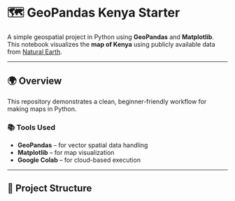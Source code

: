 # 🗺️ GeoPandas Kenya Starter

A simple geospatial project in Python using **GeoPandas** and **Matplotlib**.  
This notebook visualizes the **map of Kenya** using publicly available data from [Natural Earth](https://www.naturalearthdata.com/).

---

## 🌍 Overview

This repository demonstrates a clean, beginner-friendly workflow for making maps in Python.

### 📚 Tools Used
- **GeoPandas** – for vector spatial data handling  
- **Matplotlib** – for map visualization  
- **Google Colab** – for cloud-based execution

---

## 📁 Project Structure
